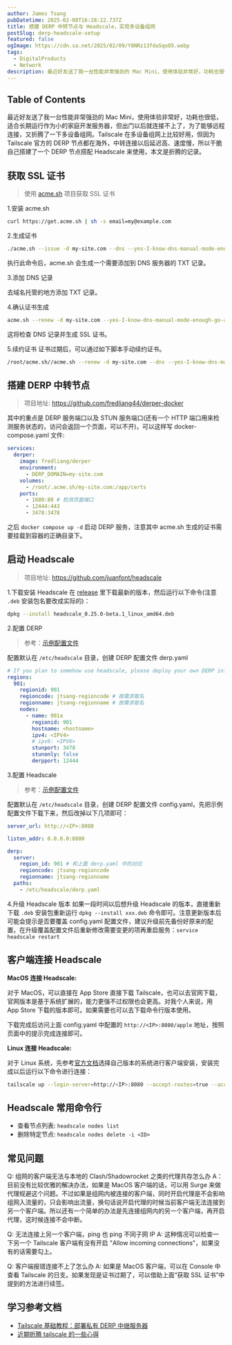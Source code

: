 ```yaml
---
author: James Tsang
pubDatetime: 2025-02-08T16:28:22.737Z
title: 搭建 DERP 中转节点与 Headscale，实现多设备组网
postSlug: derp-headscale-setup
featured: false
ogImage: https://cdn.sa.net/2025/02/09/Y8NRz13fduSqoO5.webp
tags:
  - DigitalProducts
  - Network
description: 最近好友送了我一台性能非常强劲的 Mac Mini，使用体验非常好，功耗也很低，适合长期运行作为小的家庭开发服务器，但出门以后就连接不上了，为了能够远程连接，又折腾了一下多设备组网。Tailscale 在多设备组网上比较好用，但因为 Tailscale 官方的 DERP 节点都在海外，中转连接以后延迟高、速度慢，所以干脆自己搭建了一个 DERP 节点搭配 Headscale 来使用，本文是折腾的记录。
---
```


## Table of Contents

最近好友送了我一台性能非常强劲的 Mac Mini，使用体验非常好，功耗也很低，适合长期运行作为小的家庭开发服务器，但出门以后就连接不上了，为了能够远程连接，又折腾了一下多设备组网。Tailscale 在多设备组网上比较好用，但因为 Tailscale 官方的 DERP 节点都在海外，中转连接以后延迟高、速度慢，所以干脆自己搭建了一个 DERP 节点搭配 Headscale 来使用，本文是折腾的记录。

## 获取 SSL 证书

> 使用 [acme.sh](https://github.com/acmesh-official/acme.sh) 项目获取 SSL 证书

1.安装 acme.sh

```sh
curl https://get.acme.sh | sh -s email=my@example.com
```

2.生成证书

```sh
./acme.sh --issue -d my-site.com --dns --yes-I-know-dns-manual-mode-enough-go-ahead-please
```

执行此命令后，acme.sh 会生成一个需要添加到 DNS 服务器的 TXT 记录。

3.添加 DNS 记录

去域名托管的地方添加 TXT 记录。

4.确认证书生成

```sh
acme.sh --renew -d my-site.com --yes-I-know-dns-manual-mode-enough-go-ahead-please --debug
```

这将检查 DNS 记录并生成 SSL 证书。

5.续约证书
证书过期后，可以通过如下脚本手动续约证书。

```sh
/root/acme.sh//acme.sh --renew -d my-site.com --dns --yes-I-know-dns-manual-mode-enough-go-ahead-please
```

## 搭建 DERP 中转节点

> 项目地址: https://github.com/fredliang44/derper-docker

其中的重点是 DERP 服务端口以及 STUN 服务端口(还有一个 HTTP 端口用来检测服务状态的，访问会返回一个页面，可以不开)，可以这样写 docker-compose.yaml 文件:

```yaml
services:
  derper:
    image: fredliang/derper
    environment:
      - DERP_DOMAIN=my-site.com
    volumes:
      - /root/.acme.sh/my-site.com:/app/certs
    ports:
      - 1680:80 # 检测页面端口
      - 12444:443
      - 3478:3478
```

之后 `docker compose up -d` 启动 DERP 服务，注意其中 acme.sh 生成的证书需要挂载到容器的正确目录下。

## 启动 Headscale

> 项目地址: https://github.com/juanfont/headscale

1.下载安装 Headscale
在 [release](https://github.com/juanfont/headscale/releases) 里下载最新的版本，然后运行以下命令(注意 `.deb` 安装包名要改成实际的)：

```sh
dpkg --install headscale_0.25.0-beta.1_linux_amd64.deb
```

2.配置 DERP

> 参考：[示例配置文件](https://github.com/juanfont/headscale/blob/main/derp-example.yaml)

配置默认在 `/etc/headscale` 目录，创建 DERP 配置文件 derp.yaml

```yaml
# If you plan to somehow use headscale, please deploy your own DERP infra: https://tailscale.com/kb/1118/custom-derp-servers/
regions:
  901:
    regionid: 901
    regioncode: jtsang-regioncode # 按需求取名
    regionname: jtsang-regionname # 按需求取名
    nodes:
      - name: 901a
        regionid: 901
        hostname: <hostname>
        ipv4: <IPV4>
        # ipv6: <IPV6>
        stunport: 3478
        stunonly: false
        derpport: 12444
```

3.配置 Headscale

> 参考：[示例配置文件](https://github.com/juanfont/headscale/blob/main/config-example.yaml)

配置默认在 `/etc/headscale` 目录，创建 DERP 配置文件 config.yaml，先把示例配置文件下载下来，然后改掉以下几项即可：

```yaml
server_url: http://<IP>:8080

listen_addr: 0.0.0.0:8080

derp:
  server:
    region_id: 901 # 和上面 derp.yaml 中的对应
	regioncode: jtsang-regioncode
    regionname: jtsang-regionname
  paths:
    - /etc/headscale/derp.yaml
```

4.升级 Headscale 版本
如果一段时间以后想升级 Headscale 的版本，直接重新下载 `.deb` 安装包重新运行 `dpkg --install xxx.deb` 命令即可。注意更新版本后可能会提示是否要覆盖 config.yaml 配置文件，建议升级前先备份好原来的配置，在升级覆盖配置文件后重新修改需要变更的项再重启服务：`service headscale restart`

## 客户端连接 Headscale

**MacOS 连接 Headscale:**

对于 MacOS，可以直接在 App Store 直接下载 Tailscale，也可以去官网下载，官网版本是基于系统扩展的，能力更强不过权限也会更高。对我个人来说，用 App Store 下载的版本即可。如果需要也可以去下载命令行版本使用。

下载完成后访问上面 config.yaml 中配置的 `http://<IP>:8080/apple` 地址，按照页面中的提示完成连接即可。

**Linux 连接 Headscale:**

对于 Linux 系统，先参考[官方文档](https://tailscale.com/kb/1031/install-linux)选择自己版本的系统进行客户端安装，安装完成以后运行以下命令进行连接：

```sh
tailscale up --login-server=http://<IP>:8080 --accept-routes=true --accept-dns=falss
```

## Headscale 常用命令行

- 查看节点列表: `headscale nodes list`
- 删除特定节点: `headscale nodes delete -i <ID>`

## 常见问题

Q: 组网的客户端无法与本地的 Clash/Shadowrocket 之类的代理共存怎么办
A：目前没有比较优雅的解决办法，如果是 MacOS 客户端的话，可以用 Surge 来做代理规避这个问题。不过如果是组网内被连接的客户端，同时开启代理是不会影响组网入流量的，只会影响出流量，换句话说开启代理的时候当前客户端无法连接到另一个客户端。所以还有一个简单的办法是先连接组网内的另一个客户端，再开启代理，这时候连接不会中断。

Q: 无法连接上另一个客户端，ping 也 ping 不同子网 IP
A: 这种情况可以检查一下另一个 Tailscale 客户端有没有开启 "Allow incoming connections"，如果没有的话需要勾上。

Q: 客户端报错连接不上了怎么办
A: 如果是 MacOS 客户端，可以在 Console 中查看 Tailscale 的日支。如果发现是证书过期了，可以借助上面“获取 SSL 证书”中提到的方法进行续签。

## 学习参考文档

- [Tailscale 基础教程：部署私有 DERP 中继服务器](https://icloudnative.io/posts/custom-derp-servers/#%E9%98%B2%E6%AD%A2-derp-%E8%A2%AB%E7%99%BD%E5%AB%96)
- [近期折腾 tailscale 的一些心得](https://blog.laisky.com/p/tailscale/#)
